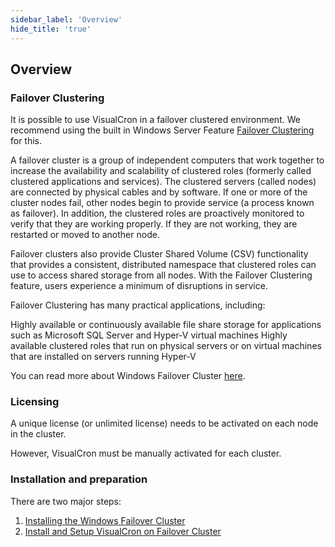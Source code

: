 ```yaml
---
sidebar_label: 'Overview'
hide_title: 'true'
---
```


## Overview

### Failover Clustering

It is possible to use VisualCron in a failover clustered environment. We recommend using the built in Windows Server Feature [Failover Clustering](https://learn.microsoft.com/en-us/windows-server/failover-clustering/failover-clustering-overview) for this.
 
A failover cluster is a group of independent computers that work together to increase the availability and scalability of clustered roles (formerly called clustered applications and services). The clustered servers (called nodes) are connected by physical cables and by software. If one or more of the cluster nodes fail, other nodes begin to provide service (a process known as failover). In addition, the clustered roles are proactively monitored to verify that they are working properly. If they are not working, they are restarted or moved to another node.
 
Failover clusters also provide Cluster Shared Volume (CSV) functionality that provides a consistent, distributed namespace that clustered roles can use to access shared storage from all nodes. With the Failover Clustering feature, users experience a minimum of disruptions in service.
 
Failover Clustering has many practical applications, including:
 
Highly available or continuously available file share storage for applications such as Microsoft SQL Server and Hyper-V virtual machines
Highly available clustered roles that run on physical servers or on virtual machines that are installed on servers running Hyper-V
 
You can read more about Windows Failover Cluster [here](https://learn.microsoft.com/en-us/windows-server/failover-clustering/failover-clustering-overview).
 
### Licensing
 
A unique license (or unlimited license) needs to be activated on each node in the cluster.
 
However, VisualCron must be manually activated for each cluster.
 
### Installation and preparation
 
There are two major steps:
 
1. [Installing the Windows Failover Cluster](installing-windows-failover-cluster)
2. [Install and Setup VisualCron on Failover Cluster](install-and-setup-visualcron-on-failover-cluster)